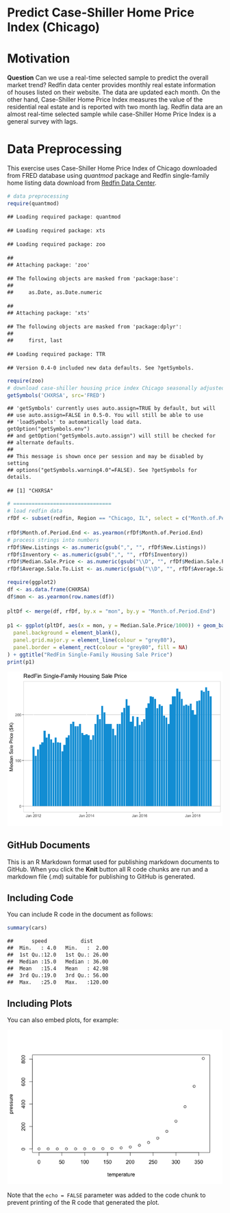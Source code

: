 Predict Case-Shiller Home Price Index (Chicago)
================

Motivation
==========

**Question** Can we use a real-time selected sample to predict the overall market trend?
Redfin data center provides monthly real estate information of houses listed on their website. The data are updated each month. On the other hand, Case-Shiller Home Price Index measures the value of the residential real estate and is reported with two month lag. Redfin data are an almost real-time selected sample while case-Shiller Home Price Index is a general survey with lags.

Data Preprocessing
==================

This exercise uses Case-Shiller Home Price Index of Chicago downloaded from FRED database using *quantmod* package and Redfin single-family home listing data download from [Redfin Data Center](https://www.redfin.com/blog/data-center).

``` r
# data preprocessing
require(quantmod)
```

    ## Loading required package: quantmod

    ## Loading required package: xts

    ## Loading required package: zoo

    ## 
    ## Attaching package: 'zoo'

    ## The following objects are masked from 'package:base':
    ## 
    ##     as.Date, as.Date.numeric

    ## 
    ## Attaching package: 'xts'

    ## The following objects are masked from 'package:dplyr':
    ## 
    ##     first, last

    ## Loading required package: TTR

    ## Version 0.4-0 included new data defaults. See ?getSymbols.

``` r
require(zoo)
# download case-shiller housing price index Chicago seasonally adjusted
getSymbols('CHXRSA', src='FRED')
```

    ## 'getSymbols' currently uses auto.assign=TRUE by default, but will
    ## use auto.assign=FALSE in 0.5-0. You will still be able to use
    ## 'loadSymbols' to automatically load data. getOption("getSymbols.env")
    ## and getOption("getSymbols.auto.assign") will still be checked for
    ## alternate defaults.
    ## 
    ## This message is shown once per session and may be disabled by setting 
    ## options("getSymbols.warning4.0"=FALSE). See ?getSymbols for details.

    ## [1] "CHXRSA"

``` r
# ================================
# load redfin data
rfDf <- subset(redfin, Region == "Chicago, IL", select = c("Month.of.Period.End", "Median.Sale.Price", "Homes.Sold", "New.Listings", "Inventory", "Days.on.Market", "Average.Sale.To.List"))

rfDf$Month.of.Period.End <- as.yearmon(rfDf$Month.of.Period.End)
# process strings into numbers
rfDf$New.Listings <- as.numeric(gsub(",", "", rfDf$New.Listings))
rfDf$Inventory <- as.numeric(gsub(",", "", rfDf$Inventory))
rfDf$Median.Sale.Price <- as.numeric(gsub("\\D", "", rfDf$Median.Sale.Price)) * 1000
rfDf$Average.Sale.To.List <- as.numeric(gsub("\\D", "", rfDf$Average.Sale.To.List)) * 0.001
```

``` r
require(ggplot2)
df <- as.data.frame(CHXRSA)
df$mon <- as.yearmon(row.names(df))

pltDf <- merge(df, rfDf, by.x = "mon", by.y = "Month.of.Period.End")

p1 <- ggplot(pltDf, aes(x = mon, y = Median.Sale.Price/1000)) + geom_bar(stat = "identity", fill = "#00a0dc") + expand_limits(y = 0) + scale_x_yearmon(breaks =  scales::pretty_breaks(n = 4)) + xlab("") + ylab("Median Sale Price ($K)") + theme(
  panel.background = element_blank(),
  panel.grid.major.y = element_line(colour = "grey80"),
  panel.border = element_rect(colour = "grey80", fill = NA)
) + ggtitle("RedFin Single-Family Housing Sale Price")
print(p1)
```

![](predict-case-shiller-index_files/figure-markdown_github/eda_plot-1.png)

GitHub Documents
----------------

This is an R Markdown format used for publishing markdown documents to GitHub. When you click the **Knit** button all R code chunks are run and a markdown file (.md) suitable for publishing to GitHub is generated.

Including Code
--------------

You can include R code in the document as follows:

``` r
summary(cars)
```

    ##      speed           dist       
    ##  Min.   : 4.0   Min.   :  2.00  
    ##  1st Qu.:12.0   1st Qu.: 26.00  
    ##  Median :15.0   Median : 36.00  
    ##  Mean   :15.4   Mean   : 42.98  
    ##  3rd Qu.:19.0   3rd Qu.: 56.00  
    ##  Max.   :25.0   Max.   :120.00

Including Plots
---------------

You can also embed plots, for example:

![](predict-case-shiller-index_files/figure-markdown_github/pressure-1.png)

Note that the `echo = FALSE` parameter was added to the code chunk to prevent printing of the R code that generated the plot.
